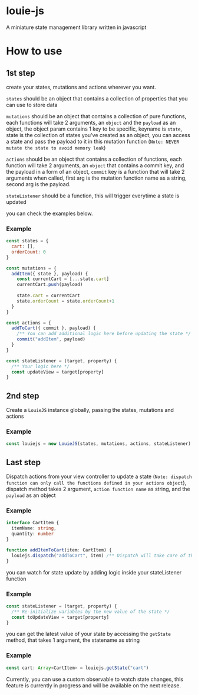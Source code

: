 # louie-js
A miniature state management library written in javascript

# How to use
## 1st step
create your states, mutations and actions wherever you want.

`states` should be an object that contains a collection of properties that you can use to store data

`mutations` should be an object that contains a collection of pure functions, each functions will take 2 arguments, an `object` and the `payload` as an object, the object param
contains 1 key to be specific, keyname is `state`, state is the collection of states you've created as an object, you can access a state and pass the payload to it
in this mutation function (`Note: NEVER mutate the state to avoid memory leak`)

`actions` should be an object that contains a collection of functions, each function will take 2 arguments, an `object` that contains a commit key, and the payload
in a form of an object, `commit` key is a function that will take 2 arguments when called, first arg is the mutation function name as a string, second arg is the
payload.

`stateListener` should be a function, this will trigger everytime a state is updated

you can check the examples below.

### Example

```javascript
const states = {
  cart: [],
  orderCount: 0
}

const mutations = {
  addItem({ state }, payload) {
    const currentCart = [...state.cart]
    currentCart.push(payload)
    
    state.cart = currentCart
    state.orderCount = state.orderCount+1
  }
}

const actions = {
  addToCart({ commit }, payload) {
    /** You can add additional logic here before updating the state */
    commit("addItem", payload)
  }
}

const stateListener = (target, property) {
  /** Your logic here */
  const updateView = target[property]
}
```

## 2nd step
Create a `LouieJS` instance globally, passing the states, mutations and actions

### Example

```javascript
const louiejs = new LouieJS(states, mutations, actions, stateListener)
```

## Last step
Dispatch actions from your view controller to update a state (`Note: dispatch function can only call the functions defined in your actions object`), dispatch method
takes 2 argument, `action function name` as string, and the `payload` as an object

### Example

```typescript
interface CartItem {
  itemName: string,
  quantity: number
}

function addItemToCart(item: CartItem) {
  louiejs.dispatch("addToCart", item) /** Dispatch will take care of the rest */
}
```

you can watch for state update by adding logic inside your stateListener function

### Example

```typescript
const stateListener = (target, property) {
  /** Re-initialize variables by the new value of the state */
  const toUpdateView = target[property]
}
```

you can get the latest value of your state by accessing the `getState` method, that takes 1 argument, the statename as string

### Example

```typescript
const cart: Array<CartItem> = louiejs.getState("cart")
```

Currently, you can use a custom observable to watch state changes, this feature is currently in progress and will be available on the next release.
